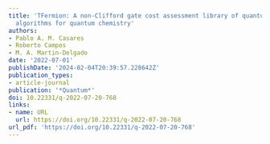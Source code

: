 ```yaml
---
title: 'TFermion: A non-Clifford gate cost assessment library of quantum phase estimation
  algorithms for quantum chemistry'
authors:
- Pablo A. M. Casares
- Roberto Campos
- M. A. Martin-Delgado
date: '2022-07-01'
publishDate: '2024-02-04T20:39:57.228642Z'
publication_types:
- article-journal
publication: '*Quantum*'
doi: 10.22331/q-2022-07-20-768
links:
- name: URL
  url: https://doi.org/10.22331/q-2022-07-20-768
url_pdf: 'https://doi.org/10.22331/q-2022-07-20-768'
---
```


